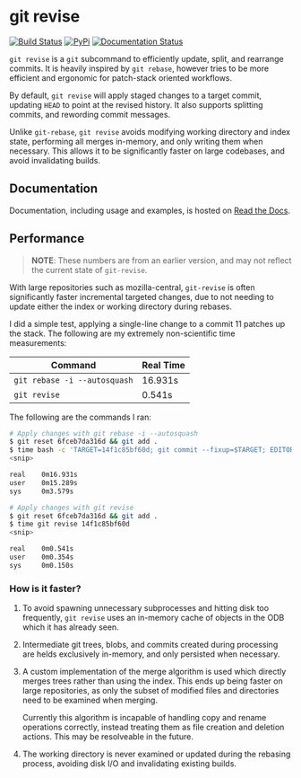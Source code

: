 # git revise
[![Build Status](https://travis-ci.org/mystor/git-revise.svg?branch=master)](https://travis-ci.org/mystor/git-revise)
[![PyPi](https://img.shields.io/pypi/v/git-revise.svg)](https://pypi.org/project/git-revise)
[![Documentation Status](https://readthedocs.org/projects/git-revise/badge/?version=latest)](https://git-revise.readthedocs.io/en/latest/?badge=latest)


`git revise` is a `git` subcommand to efficiently update, split, and rearrange
commits. It is heavily inspired by `git rebase`, however tries to be more
efficient and ergonomic for patch-stack oriented workflows.

By default, `git revise` will apply staged changes to a target commit,
updating `HEAD` to point at the revised history. It also supports splitting
commits, and rewording commit messages.

Unlike `git-rebase`, `git revise` avoids modifying working directory and
index state, performing all merges in-memory, and only writing them when
necessary. This allows it to be significantly faster on large codebases, and
avoid invalidating builds.

## Documentation

Documentation, including usage and examples, is hosted on [Read the Docs].

[Read the Docs]: https://git-revise.readthedocs.io/en/latest

## Performance

> **NOTE**: These numbers are from an earlier version, and may not reflect
> the current state of `git-revise`.

With large repositories such as mozilla-central, `git-revise` is often
significantly faster incremental targeted changes, due to not needing to
update either the index or working directory during rebases.

I did a simple test, applying a single-line change to a commit 11 patches up
the stack. The following are my extremely non-scientific time measurements:

| Command                      | Real Time |
| ---------------------------- | --------- |
| `git rebase -i --autosquash` | 16.931s   |
| `git revise`                 | 0.541s    |

The following are the commands I ran:

```bash
# Apply changes with git rebase -i --autosquash
$ git reset 6fceb7da316d && git add .
$ time bash -c 'TARGET=14f1c85bf60d; git commit --fixup=$TARGET; EDITOR=true git rebase -i --autosquash $TARGET~'
<snip>

real    0m16.931s
user    0m15.289s
sys     0m3.579s

# Apply changes with git revise
$ git reset 6fceb7da316d && git add .
$ time git revise 14f1c85bf60d
<snip>

real    0m0.541s
user    0m0.354s
sys     0m0.150s
```

### How is it faster?

1. To avoid spawning unnecessary subprocesses and hitting disk too
   frequently, `git revise` uses an in-memory cache of objects in the ODB
   which it has already seen.

2. Intermediate git trees, blobs, and commits created during processing are
   helds exclusively in-memory, and only persisted when necessary.

3. A custom implementation of the merge algorithm is used which directly
   merges trees rather than using the index. This ends up being faster on
   large repositories, as only the subset of modified files and directories
   need to be examined when merging.

   Currently this algorithm is incapable of handling copy and rename
   operations correctly, instead treating them as file creation and deletion
   actions. This may be resolveable in the future.

4. The working directory is never examined or updated during the rebasing
   process, avoiding disk I/O and invalidating existing builds.
